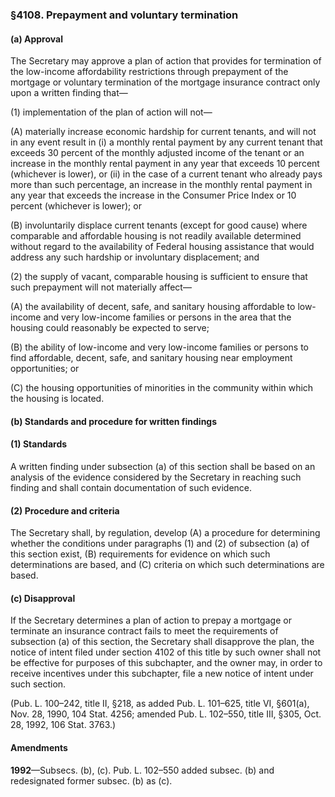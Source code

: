 ### §4108. Prepayment and voluntary termination ###

#### (a) Approval ####

The Secretary may approve a plan of action that provides for termination of the low-income affordability restrictions through prepayment of the mortgage or voluntary termination of the mortgage insurance contract only upon a written finding that—

(1) implementation of the plan of action will not—

(A) materially increase economic hardship for current tenants, and will not in any event result in (i) a monthly rental payment by any current tenant that exceeds 30 percent of the monthly adjusted income of the tenant or an increase in the monthly rental payment in any year that exceeds 10 percent (whichever is lower), or (ii) in the case of a current tenant who already pays more than such percentage, an increase in the monthly rental payment in any year that exceeds the increase in the Consumer Price Index or 10 percent (whichever is lower); or

(B) involuntarily displace current tenants (except for good cause) where comparable and affordable housing is not readily available determined without regard to the availability of Federal housing assistance that would address any such hardship or involuntary displacement; and

(2) the supply of vacant, comparable housing is sufficient to ensure that such prepayment will not materially affect—

(A) the availability of decent, safe, and sanitary housing affordable to low-income and very low-income families or persons in the area that the housing could reasonably be expected to serve;

(B) the ability of low-income and very low-income families or persons to find affordable, decent, safe, and sanitary housing near employment opportunities; or

(C) the housing opportunities of minorities in the community within which the housing is located.

#### (b) Standards and procedure for written findings ####

#### (1) Standards ####

A written finding under subsection (a) of this section shall be based on an analysis of the evidence considered by the Secretary in reaching such finding and shall contain documentation of such evidence.

#### (2) Procedure and criteria ####

The Secretary shall, by regulation, develop (A) a procedure for determining whether the conditions under paragraphs (1) and (2) of subsection (a) of this section exist, (B) requirements for evidence on which such determinations are based, and (C) criteria on which such determinations are based.

#### (c) Disapproval ####

If the Secretary determines a plan of action to prepay a mortgage or terminate an insurance contract fails to meet the requirements of subsection (a) of this section, the Secretary shall disapprove the plan, the notice of intent filed under section 4102 of this title by such owner shall not be effective for purposes of this subchapter, and the owner may, in order to receive incentives under this subchapter, file a new notice of intent under such section.

(Pub. L. 100–242, title II, §218, as added Pub. L. 101–625, title VI, §601(a), Nov. 28, 1990, 104 Stat. 4256; amended Pub. L. 102–550, title III, §305, Oct. 28, 1992, 106 Stat. 3763.)

#### Amendments ####

**1992**—Subsecs. (b), (c). Pub. L. 102–550 added subsec. (b) and redesignated former subsec. (b) as (c).